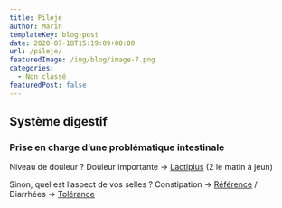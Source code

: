 ```yaml
---
title: Pileje
author: Marin
templateKey: blog-post
date: 2020-07-18T15:19:09+00:00
url: /pileje/
featuredImage: /img/blog/image-7.png
categories:
  - Non classé
featuredPost: false
---
```


## **Système digestif**

### **Prise en charge d’une problématique intestinale**

Niveau de douleur ? Douleur importante → [Lactiplus][1] (2 le matin à jeun)

Sinon, quel est l’aspect de vos selles ? Constipation → [Référence][2] / Diarrhées → [Tolérance][3]

[1]: https://pharmacie.marionetmarin.fr/produit/lactiplus/
[2]: https://pharmacie.marionetmarin.fr/produit/lactibiane-reference/
[3]: https://pharmacie.marionetmarin.fr/produit/lactibiane-tolerance/

